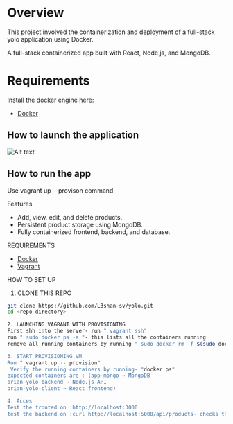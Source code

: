 # Overview
This project involved the containerization and deployment of a full-stack yolo application using Docker.

A full-stack containerized app built with React, Node.js, and MongoDB.
# Requirements
Install the docker engine here:
- [Docker](https://docs.docker.com/engine/install/) 

## How to launch the application 


![Alt text](image.png)

## How to run the app
Use vagrant up --provison command

Features
- Add, view, edit, and delete products.
- Persistent product storage using MongoDB.
- Fully containerized frontend, backend, and database.

REQUIREMENTS
- [Docker](https://docs.docker.com/engine/install/)
- [Vagrant](https://www.vagrantup.com/)

HOW TO SET UP

1. CLONE THIS REPO
```bash
git clone https://github.com/L3shan-sv/yolo.git
cd <repo-directory>

2. LAUNCHING VAGRANT WITH PROVISIONING
First shh into the server- run " vagrant ssh"
run " sudo docker ps -a "- this lists all the containers running
remove all running containers by running " sudo docker rm -f $(sudo docker ps -aq)

3. START PROVISIONING VM
Run " vagrant up -- provision"
 Verify the running containers by running- "docker ps"
expected containers are : (app-mongo → MongoDB
brian-yolo-backend → Node.js API
brian-yolo-client → React frontend)

4. Acces
Test the fronted on :http://localhost:3000
test the backend on :curl http://localhost:5000/api/products- checks the items added through the frontend you should lots of items called leshan



